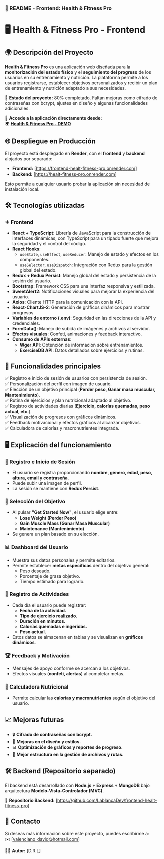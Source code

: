 
### 📄 README - Frontend: Health & Fitness Pro  

# 🖥️ Health & Fitness Pro - Frontend  

## 🌍 Descripción del Proyecto  

**Health & Fitness Pro** es una aplicación web diseñada para la **monitorización del estado físico** y el **seguimiento del progreso** de los usuarios en su entrenamiento y nutrición. La plataforma permite a los usuarios registrarse, establecer objetivos personalizados y recibir un plan de entrenamiento y nutrición adaptado a sus necesidades.  

🚀 **Estado del proyecto:** 80% completado. Faltan mejoras como cifrado de contraseñas con bcrypt, ajustes en diseño y algunas funcionalidades adicionales.  

🔗 **Accede a la aplicación directamente desde:**  
🌍 **[Health & Fitness Pro - DEMO](https://frontend-healt-fitness-pro.onrender.com/)**  

## 🌐 Despliegue en Producción  

El proyecto está desplegado en **Render**, con el **frontend** y **backend** alojados por separado:  

- **Frontend:** [https://frontend-healt-fitness-pro.onrender.com]  
- **Backend:** [https://healt-fitness-pro.onrender.com]

Esto permite a cualquier usuario probar la aplicación sin necesidad de instalación local.  

## 🛠️ Tecnologías utilizadas   

### ⚛️ **Frontend**  
- **React + TypeScript**: Librería de JavaScript para la construcción de interfaces dinámicas, con TypeScript para un tipado fuerte que mejora la seguridad y el control del código.  
- **React Hooks**:  
  - `useState`, `useEffect`, `useReducer`: Manejo de estado y efectos en los componentes.  
  - `useSelector`, `useDispatch`: Integración con Redux para la gestión global del estado.  
- **Redux + Redux Persist**: Manejo global del estado y persistencia de la sesión del usuario.  
- **Bootstrap**: Framework CSS para una interfaz responsiva y estilizada.  
- **SweetAlert2**: Notificaciones visuales para mejorar la experiencia del usuario.  
- **Axios**: Cliente HTTP para la comunicación con la API.  
- **React-ChartJS-2**: Generación de gráficos dinámicos para mostrar progresos.  
- **Variables de entorno (.env)**: Seguridad en las direcciones de la API y credenciales.  
- **FormData()**: Manejo de subida de imágenes y archivos al servidor.  
- **Efectos visuales**: Confeti, animaciones y feedback interactivo.  
- **Consumo de APIs externas**:  
  - **Wger API**: Obtención de información sobre entrenamientos.  
  - **ExerciseDB API**: Datos detallados sobre ejercicios y rutinas.  

## 📌 Funcionalidades principales  

✅ Registro e inicio de sesión de usuarios con persistencia de sesión.  
✅ Personalización del perfil con imagen de usuario.  
✅ Elección de un objetivo principal (**Perder peso, Ganar masa muscular, Mantenimiento**).  
✅ Rutina de ejercicios y plan nutricional adaptado al objetivo.  
✅ Registro de actividades diarias (**Ejercicio, calorías quemadas, peso actual, etc.**).  
✅ Visualización de progresos con gráficos dinámicos.  
✅ Feedback motivacional y efectos gráficos al alcanzar objetivos.  
✅ Calculadora de calorías y macronutrientes integrada.  

## 🖥️ Explicación del funcionamiento  

### **👤 Registro e Inicio de Sesión**  
- El usuario se registra proporcionando **nombre, género, edad, peso, altura, email y contraseña**.  
- Puede subir una imagen de perfil.  
- La sesión se mantiene con **Redux Persist**.  

### **🎯 Selección del Objetivo**  
- Al pulsar **"Get Started Now"**, el usuario elige entre:  
  - **Lose Weight (Perder Peso)**  
  - **Gain Muscle Mass (Ganar Masa Muscular)**  
  - **Maintenance (Mantenimiento)**  
- Se genera un plan basado en su elección.  

### **📊 Dashboard del Usuario**  
- Muestra sus datos personales y permite editarlos.  
- Permite establecer **metas específicas** dentro del objetivo general:  
  - Peso deseado.  
  - Porcentaje de grasa objetivo.  
  - Tiempo estimado para lograrlo.  

### **📅 Registro de Actividades**  
- Cada día el usuario puede registrar:  
  - **Fecha de la actividad.**  
  - **Tipo de ejercicio realizado.**  
  - **Duración en minutos.**  
  - **Calorías quemadas e ingeridas.**  
  - **Peso actual.**  
- Estos datos se almacenan en tablas y se visualizan en **gráficos dinámicos**.  

### **🏆 Feedback y Motivación**  
- Mensajes de apoyo conforme se acercan a los objetivos.  
- Efectos visuales (**confeti, alertas**) al completar metas.  

### **🧮 Calculadora Nutricional**  
- Permite calcular las **calorías y macronutrientes** según el objetivo del usuario.  

## 📈 Mejoras futuras  

- 🔒 **Cifrado de contraseñas con bcrypt.**  
- 🎨 **Mejoras en el diseño y estilos.**  
- 📊 **Optimización de gráficos y reportes de progreso.**  
- 📂 **Mejor estructura en la gestión de archivos y rutas.**  

## 🛠️ Backend (Repositorio separado)  

El backend está desarrollado con **Node.js + Express + MongoDB** bajo arquitectura **Modelo-Vista-Controlador (MVC)**.  

📌 **Repositorio Backend:** [https://github.com/LablancaDev/frontend-healt-fitness-pro]

## 📧 Contacto  

Si deseas más información sobre este proyecto, puedes escribirme a:  
✉️ [valenciano_david@hotmail.com]

👨‍💻 **Autor:** [D.R.L]

